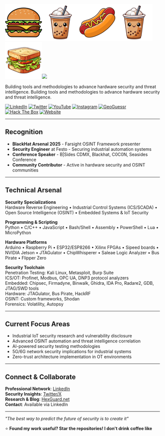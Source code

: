 <img src="/assets/burger.svg"  width="120" /><img src="/assets/boba.svg"  width="120" /><img src="/assets/hotdog.svg"  width="120" /><img src="/assets/pie.svg"  width="120" /><img src="/assets/sandwich.svg"  width="120" /><img src="/assets/pizza.svg"  width="120" />

Building tools and methodologies to advance hardware security and threat intelligence.
Building tools and methodologies to advance hardware security and threat intelligence.

[![LinkedIn](https://img.shields.io/badge/LinkedIn-0077B5?style=for-the-badge&logo=linkedin&logoColor=white)](https://www.linkedin.com/in/seedon)
[![Twitter](https://img.shields.io/badge/Twitter-1DA1F2?style=for-the-badge&logo=twitter&logoColor=white)](https://x.com/SeedonD)
[![YouTube](https://img.shields.io/badge/YouTube-FF0000?style=for-the-badge&logo=youtube&logoColor=white)](https://www.youtube.com/watch?v=dQw4w9WgXcQ&list=RDdQw4w9WgXcQ&start_radio=1)
[![Instagram](https://img.shields.io/badge/Instagram-E4405F?style=for-the-badge&logo=instagram&logoColor=white)](https://www.youtube.com/watch?v=dQw4w9WgXcQ&list=RDdQw4w9WgXcQ&start_radio=1)
[![GeoGuessr](https://img.shields.io/badge/GeoGuessr-FF7043?style=for-the-badge&logo=googlemaps&logoColor=white)](https://www.geoguessr.com/user/6414604af91bdf5459654a71)
[![Hack The Box](https://img.shields.io/badge/Hack%20The%20Box-9FEF00?style=for-the-badge&logo=hackthebox&logoColor=black)](https://www.youtube.com/watch?v=dQw4w9WgXcQ&list=RDdQw4w9WgXcQ&start_radio=1)
[![Website](https://img.shields.io/badge/Website-0A84FF?style=for-the-badge&logo=globe&logoColor=white)](https://hexguard.net)

---

## Recognition

- **BlackHat Arsenal 2025** - Farsight OSINT Framework presenter
- **Security Engineer** at Festo - Securing industrial automation systems
- **Conference Speaker** - B|Sides CDMX, Blackhat, C0C0N, Seasides Conference
- **Community Contributor** - Active in hardware security and OSINT communities

---

## Technical Arsenal

**Security Specializations**  
Hardware Reverse Engineering • Industrial Control Systems (ICS/SCADA) • Open Source Intelligence (OSINT) • Embedded Systems & IoT Security

**Programming & Scripting**  
Python • C/C++ • JavaScript • Bash/Shell • Assembly • PowerShell • Lua • MicroPython

**Hardware Platforms**  
Arduino • Raspberry Pi • ESP32/ESP8266 • Xilinx FPGAs • Sipeed boards • NVIDIA Jetson • JTAGulator • ChipWhisperer • Saleae Logic Analyzer • Bus Pirate • Flipper Zero

**Security Toolchain**  
Penetration Testing: Kali Linux, Metasploit, Burp Suite  
ICS/OT: Profinet, Modbus, OPC UA, DNP3 protocol analyzers  
Embedded: Chipsec, Firmadyne, Binwalk, Ghidra, IDA Pro, Radare2, GDB, JTAG/SWD tools  
Hardware: JTAGulator, Bus Pirate, HackRF  
OSINT: Custom frameworks, Shodan  
Forensics: Volatility, Autopsy

---

## Current Focus Areas

- Industrial IoT security research and vulnerability disclosure
- Advanced OSINT automation and threat intelligence correlation  
- AI-powered security testing methodologies
- 5G/6G network security implications for industrial systems
- Zero-trust architecture implementation in OT environments

---

## Connect & Collaborate

**Professional Network**: [LinkedIn](https://www.linkedin.com/in/seedon)  
**Security Insights**: [Twitter/X](https://x.com/SeedonD)  
**Research & Blog**: [HexGuard.net](https://hexguard.net)  
**Contact**: Available via LinkedIn  

---

*"The best way to predict the future of security is to create it"*

⭐ **Found my work useful? Star the repositories! I don't drink coffee like**
